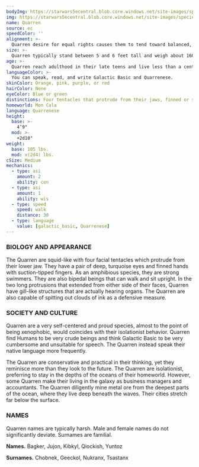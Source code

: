 ```yaml
---
bodyImg: https://starwars5ecentral.blob.core.windows.net/site-images/species/species_Quarren.png
img: https://starwars5ecentral.blob.core.windows.net/site-images/species/species_Quarren.png
name: Quarren
source: ec
speedColor: ''
alignment: >-
  Quarren desire for equal rights causes them to tend toward balanced, though there are exceptions.
size: >-
  Quarren typically stand between 5 and 6 feet tall and weigh about 160 lbs. Regardless of your position in that range, your size is Medium.
age: >-
  Quarren reach adulthood in their late teens and live less than a century.
languageColor: >-
  You can speak, read, and write Galactic Basic and Quarrenese. 
skinColor: Orange, pink, purple, or red
hairColor: None
eyeColor: Blue or green
distinctions: Four tentacles that protrude from their jaws, finned or suction-cup tipped fingers, able to spit out clouds of ink in defense
homeworld: Mon Cala
language: Quarrenese
height:
  base: >-
    4’9"
  mod: >-
    +2d10"
weight:
  base: 105 lbs.
  mod: x(2d4) lbs.
cSize: Medium
mechanics:
  - type: asi
    amount: 2
    ability: con
  - type: asi
    amount: 1
    ability: wis
  - type: speed
    speed: walk
    distance: 30
  - type: language
    value: [galactic_basic, Quarrenese]
---
```

### BIOLOGY AND APPEARANCE
The Quarren are squid-like with four facial tentacles which protrude from their lower jaw. They have a pair of deep, turquoise eyes and finned hands with suction-tipped fingers. As an amphibious species, they are strong swimmers. They are also bipedal beings that can walk and sit upright. In the two long protrusions that extended from either side of their faces, Quarren have gill-like structures that are actually hearing organs. The Quarren are also capable of spitting out clouds of ink as a defensive measure.

### SOCIETY AND CULTURE
Quarren are a very self-centered and proud species, almost to the point of being xenophobic, would coincides with their isolationist behavior. Quarren find Humans to be very crude beings and think Galactic Basic to be very cumbersome and unsuitable for speech. The Quarren instead speak their native language more frequently.

The Quarren are conservative and practical in their thinking, yet they reminisce more than they look to the future. The Quarren are isolationist, preferring to stay in the depths of the oceans of their homeworld. However, some Quarren make their living in the galaxy as business managers and accountants. The Quarren diligently mine metal ore from the deepest parts of the ocean, where they live deep beneath the waves. Their cities stretch far below the surface.

### NAMES
Quarren names are typically harsh. Male and female names do not significantly deviate. Surnames are familial.

__Names.__ Bagker, Jujon, Kibkyl, Qiockish, Yuntoz

__Surnames.__ Chobnek, Geeckol, Nukranx, Tsastanx



    